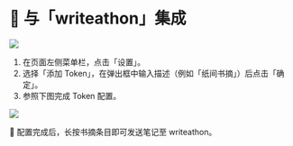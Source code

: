 # 🏃 与「writeathon」集成

![](https://doc-1252413502.cos.ap-nanjing.myqcloud.com/611664374513_.pic.jpg)

1. 在页面左侧菜单栏，点击「设置」。
2. 选择「添加 Token」，在弹出框中输入描述（例如「纸间书摘」）后点击「确定」。
3. 参照下图完成 Token 配置。

![](https://doc-1252413502.cos.ap-nanjing.myqcloud.com/621664374997_.pic.jpg)

🎉 配置完成后，长按书摘条目即可发送笔记至 writeathon。
